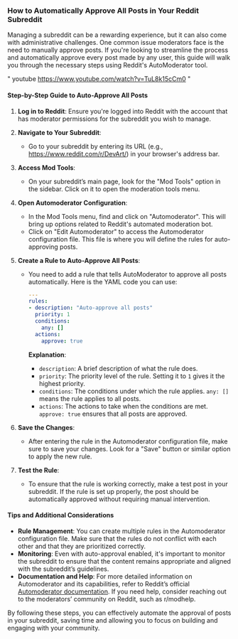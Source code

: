 ### How to Automatically Approve All Posts in Your Reddit Subreddit

Managing a subreddit can be a rewarding experience, but it can also come with administrative challenges. One common issue moderators face is the need to manually approve posts. If you're looking to streamline the process and automatically approve every post made by any user, this guide will walk you through the necessary steps using Reddit's AutoModerator tool.


" youtube https://www.youtube.com/watch?v=TuL8k15cCm0 "

#### Step-by-Step Guide to Auto-Approve All Posts

1. **Log in to Reddit**: Ensure you're logged into Reddit with the account that has moderator permissions for the subreddit you wish to manage.

2. **Navigate to Your Subreddit**:
   - Go to your subreddit by entering its URL (e.g., https://www.reddit.com/r/DevArt/) in your browser's address bar.

3. **Access Mod Tools**:
   - On your subreddit’s main page, look for the "Mod Tools" option in the sidebar. Click on it to open the moderation tools menu.

4. **Open Automoderator Configuration**:
   - In the Mod Tools menu, find and click on "Automoderator". This will bring up options related to Reddit's automated moderation bot.
   - Click on "Edit Automoderator" to access the Automoderator configuration file. This file is where you will define the rules for auto-approving posts.

5. **Create a Rule to Auto-Approve All Posts**:
   - You need to add a rule that tells AutoModerator to approve all posts automatically. Here is the YAML code you can use:

     ```yaml
     ---
     rules:
     - description: "Auto-approve all posts"
       priority: 1
       conditions:
         any: []
       actions:
         approve: true
     ```

     **Explanation**:
     - `description`: A brief description of what the rule does.
     - `priority`: The priority level of the rule. Setting it to `1` gives it the highest priority.
     - `conditions`: The conditions under which the rule applies. `any: []` means the rule applies to all posts.
     - `actions`: The actions to take when the conditions are met. `approve: true` ensures that all posts are approved.

6. **Save the Changes**:
   - After entering the rule in the Automoderator configuration file, make sure to save your changes. Look for a "Save" button or similar option to apply the new rule.

7. **Test the Rule**:
   - To ensure that the rule is working correctly, make a test post in your subreddit. If the rule is set up properly, the post should be automatically approved without requiring manual intervention.

#### Tips and Additional Considerations

- **Rule Management**: You can create multiple rules in the Automoderator configuration file. Make sure that the rules do not conflict with each other and that they are prioritized correctly.
- **Monitoring**: Even with auto-approval enabled, it's important to monitor the subreddit to ensure that the content remains appropriate and aligned with the subreddit’s guidelines.
- **Documentation and Help**: For more detailed information on Automoderator and its capabilities, refer to Reddit’s official [Automoderator documentation](https://www.reddit.com/wiki/automoderator). If you need help, consider reaching out to the moderators’ community on Reddit, such as r/modhelp.

By following these steps, you can effectively automate the approval of posts in your subreddit, saving time and allowing you to focus on building and engaging with your community.
